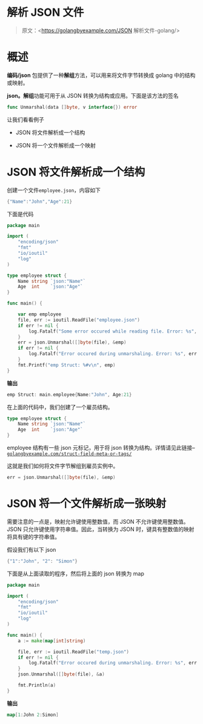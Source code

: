 # 解析 JSON 文件

> 原文：<https://golangbyexample.com/JSON 解析文件-golang/>

# **概述**

**编码/json** 包提供了一种**解组**方法，可以用来将文件字节转换成 golang 中的结构或映射。

**json。解组**功能可用于从 JSON 转换为结构或应用。下面是该方法的签名

```go
func Unmarshal(data []byte, v interface{}) error
```

让我们看看例子

*   JSON 将文件解析成一个结构

*   JSON 将一个文件解析成一个映射

# **JSON 将文件解析成一个结构**

创建一个文件`employee.json`，内容如下

```go
{"Name":"John","Age":21}
```

下面是代码

```go
package main

import (
	"encoding/json"
	"fmt"
	"io/ioutil"
	"log"
)

type employee struct {
	Name string `json:"Name"`
	Age  int    `json:"Age"`
}

func main() {

	var emp employee
	file, err := ioutil.ReadFile("employee.json")
	if err != nil {
		log.Fatalf("Some error occured while reading file. Error: %s", err)
	}
	err = json.Unmarshal([]byte(file), &emp)
	if err != nil {
		log.Fatalf("Error occured during unmarshaling. Error: %s", err.Error())
	}
	fmt.Printf("emp Struct: %#v\n", emp)
}
```

**输出**

```go
emp Struct: main.employee{Name:"John", Age:21}
```

在上面的代码中，我们创建了一个雇员结构。

```go
type employee struct {
	Name string `json:"Name"`
	Age  int    `json:"Age"`
}
```

employee 结构有一些 json 元标记，用于将 json 转换为结构。详情请见此链接–[`golangbyexample.com/struct-field-meta-or-tags/`](https://golangbyexample.com/struct-field-meta-or-tags/)

这就是我们如何将文件字节解组到雇员实例中。

```go
err = json.Unmarshal([]byte(file), &emp)
```

# **JSON 将一个文件解析成一张映射**

需要注意的一点是，映射允许键使用整数值，而 JSON 不允许键使用整数值。JSON 只允许键使用字符串值。因此，当转换为 JSON 时，键具有整数值的映射将具有键的字符串值。

假设我们有以下 json

```go
{"1":"John", "2": "Simon"}
```

下面是从上面读取的程序，然后将上面的 json 转换为 map

```go
package main

import (
	"encoding/json"
	"fmt"
	"io/ioutil"
	"log"
)

func main() {
	a := make(map[int]string)

	file, err := ioutil.ReadFile("temp.json")
	if err != nil {
		log.Fatalf("Error occured during unmarshaling. Error: %s", err.Error())
	}
	json.Unmarshal([]byte(file), &a)

	fmt.Println(a)
}
```

**输出**

```go
map[1:John 2:Simon]
```
